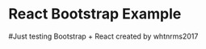 React Bootstrap Example
==========================
#Just testing Bootstrap + React
created by whtnrms2017
